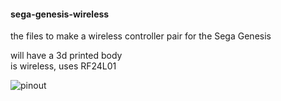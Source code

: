 #### sega-genesis-wireless  
the files to make a wireless controller pair for the Sega Genesis  

will have a 3d printed body  
is wireless, uses RF24L01  

![pinout](./images/genesis_joyxtick.jpg)  

